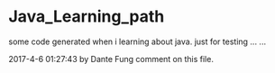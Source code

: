 # Java_Learning_path
some code generated when i learning about java.
just for testing ... ...

2017-4-6 01:27:43 by Dante Fung
comment on this file.
